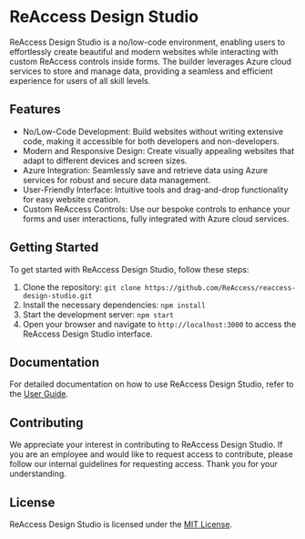 # ReAccess Design Studio

ReAccess Design Studio is a no/low-code environment, enabling users to effortlessly create beautiful and modern websites while interacting with custom ReAccess controls inside forms. The builder leverages Azure cloud services to store and manage data, providing a seamless and efficient experience for users of all skill levels.

## Features

- No/Low-Code Development: Build websites without writing extensive code, making it accessible for both developers and non-developers.
- Modern and Responsive Design: Create visually appealing websites that adapt to different devices and screen sizes.
- Azure Integration: Seamlessly save and retrieve data using Azure services for robust and secure data management.
- User-Friendly Interface: Intuitive tools and drag-and-drop functionality for easy website creation.
- Custom ReAccess Controls: Use our bespoke controls to enhance your forms and user interactions, fully integrated with Azure cloud services.

## Getting Started

To get started with ReAccess Design Studio, follow these steps:

1. Clone the repository: `git clone https://github.com/ReAccess/reaccess-design-studio.git`
2. Install the necessary dependencies: `npm install`
3. Start the development server: `npm start`
4. Open your browser and navigate to `http://localhost:3000` to access the ReAccess Design Studio interface.

## Documentation

For detailed documentation on how to use ReAccess Design Studio, refer to the [User Guide](./docs/user-guide.md).

## Contributing

We appreciate your interest in contributing to ReAccess Design Studio. If you are an employee and would like to request access to contribute, please follow our internal guidelines for requesting access. Thank you for your understanding.

## License

ReAccess Design Studio is licensed under the [MIT License](./LICENSE).


